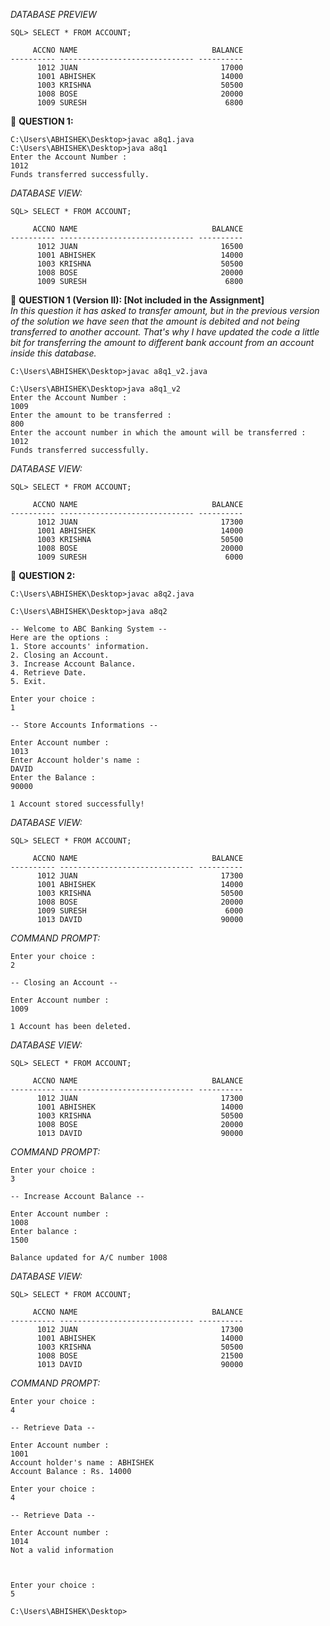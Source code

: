 *DATABASE PREVIEW*
```
SQL> SELECT * FROM ACCOUNT;

     ACCNO NAME                              BALANCE
---------- ------------------------------ ----------
      1012 JUAN                                17000
      1001 ABHISHEK                            14000
      1003 KRISHNA                             50500
      1008 BOSE                                20000
      1009 SURESH                               6800
```

🔴 **QUESTION 1:**
```
C:\Users\ABHISHEK\Desktop>javac a8q1.java
C:\Users\ABHISHEK\Desktop>java a8q1
Enter the Account Number :
1012
Funds transferred successfully.
```

*DATABASE VIEW:*
```
SQL> SELECT * FROM ACCOUNT;

     ACCNO NAME                              BALANCE
---------- ------------------------------ ----------
      1012 JUAN                                16500
      1001 ABHISHEK                            14000
      1003 KRISHNA                             50500
      1008 BOSE                                20000
      1009 SURESH                               6800
```

🔴 **QUESTION 1 (Version II): [Not included in the Assignment]** </br>
*In this question it has asked to transfer amount, but in the previous version of the solution we have seen that the amount is debited and not being transferred to another account. That's why I have updated the code a little bit for transferring the amount to different bank account from an account inside this database.*
```
C:\Users\ABHISHEK\Desktop>javac a8q1_v2.java

C:\Users\ABHISHEK\Desktop>java a8q1_v2
Enter the Account Number :
1009
Enter the amount to be transferred :
800
Enter the account number in which the amount will be transferred :
1012
Funds transferred successfully.
```

*DATABASE VIEW:*
```
SQL> SELECT * FROM ACCOUNT;

     ACCNO NAME                              BALANCE
---------- ------------------------------ ----------
      1012 JUAN                                17300
      1001 ABHISHEK                            14000
      1003 KRISHNA                             50500
      1008 BOSE                                20000
      1009 SURESH                               6000
```

🔴 **QUESTION 2:**
```
C:\Users\ABHISHEK\Desktop>javac a8q2.java

C:\Users\ABHISHEK\Desktop>java a8q2

-- Welcome to ABC Banking System --
Here are the options :
1. Store accounts' information.
2. Closing an Account.
3. Increase Account Balance.
4. Retrieve Date.
5. Exit.

Enter your choice :
1

-- Store Accounts Informations --

Enter Account number :
1013
Enter Account holder's name :
DAVID
Enter the Balance :
90000

1 Account stored successfully!
```

*DATABASE VIEW:*
```
SQL> SELECT * FROM ACCOUNT;

     ACCNO NAME                              BALANCE
---------- ------------------------------ ----------
      1012 JUAN                                17300
      1001 ABHISHEK                            14000
      1003 KRISHNA                             50500
      1008 BOSE                                20000
      1009 SURESH                               6000
      1013 DAVID                               90000
```

*COMMAND PROMPT:*
```
Enter your choice :
2

-- Closing an Account --

Enter Account number :
1009

1 Account has been deleted.
```

*DATABASE VIEW:*
```
SQL> SELECT * FROM ACCOUNT;

     ACCNO NAME                              BALANCE
---------- ------------------------------ ----------
      1012 JUAN                                17300
      1001 ABHISHEK                            14000
      1003 KRISHNA                             50500
      1008 BOSE                                20000
      1013 DAVID                               90000
```

*COMMAND PROMPT:*
```
Enter your choice :
3

-- Increase Account Balance --

Enter Account number :
1008
Enter balance :
1500

Balance updated for A/C number 1008
```

*DATABASE VIEW:*
```
SQL> SELECT * FROM ACCOUNT;

     ACCNO NAME                              BALANCE
---------- ------------------------------ ----------
      1012 JUAN                                17300
      1001 ABHISHEK                            14000
      1003 KRISHNA                             50500
      1008 BOSE                                21500
      1013 DAVID                               90000
```

*COMMAND PROMPT:*
```
Enter your choice :
4

-- Retrieve Data --

Enter Account number :
1001
Account holder's name : ABHISHEK
Account Balance : Rs. 14000

Enter your choice :
4

-- Retrieve Data --

Enter Account number :
1014
Not a valid information



Enter your choice :
5

C:\Users\ABHISHEK\Desktop>
```
